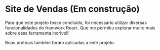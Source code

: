 # Site de Vendas (Em construção)

Para que este projeto fosse concluido, foi necessário utilizar diversas funcionalidades do framwork React. Que me permitiu explorar muito mais sobre essa ferramenta incrivel!!

Boas práticas também foram aplicadas a este projeto.

